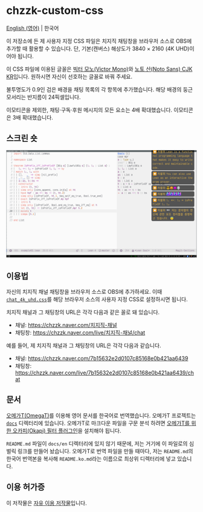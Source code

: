 # chzzk-custom-css

[English (영어)](./README.md) | 한국어

이 저장소에 든 제 사용자 지정 CSS 파일은 치지직 채팅창을 브라우저 소스로 OBS에 추가할 때 활용할 수 있습니다. 단, 기본(캔버스) 해상도가 3840 × 2160 (4K UHD)이어야 됩니다.

이 CSS 파일에 이용된 글꼴은 [빅터 모노(Victor Mono)][vm]와 [노토 산(Noto Sans) CJK KR][noto]입니다.
원하시면 자신이 선호하는 글꼴로 바꿔 주세요.

불투명도가 0.9인 검은 배경을 채팅 목록의 각 항목에 추가했습니다. 해당 배경의 둥근 모서리는 반지름이 24픽셀입니다.

이모티콘을 제외한, 채팅·구독·후원 메시지의 모든 요소는 4배 확대했습니다. 이모티콘은 3배 확대했습니다.

## 스크린 숏

![제 전체 화면의 스크린 숏. 오른쪽에 사용자 지정이 된 치지직 채팅창이 있습니다.](./chat_4k_uhd.png)

## 이용법

자신의 치지직 채널 채팅창을 브라우저 소스로 OBS에 추가하세요. 이때 [`chat_4k_uhd.css`](./chat_4k_uhd.css)를 해당 브라우저 소스의 사용자 지정 CSS로 설정하시면 됩니다.

치지직 채널과 그 채팅창의 URL은 각각 다음과 같은 꼴로 돼 있습니다.

* 채널: https://chzzk.naver.com/치지직-채널
* 채팅창: https://chzzk.naver.com/live/치지직-채널/chat

예를 들어, 제 치지직 채널과 그 채팅창의 URL은 각각 다음과 같습니다.

* 채널: https://chzzk.naver.com/7b15632e2d0107c85168e0b421aa6439
* 채팅창:
https://chzzk.naver.com/live/7b15632e2d0107c85168e0b421aa6439/chat

## 문서

[오메가T(OmegaT)][omt]를 이용해 영어 문서를 한국어로 번역했습니다. 오메가T 프로젝트는 [`docs`](./docs) 디렉터리에 있습니다. 오메가T로 마크다운 파일을 구문 분석 하려면 [오메가T를 위한 오카피(Okapi) 필터 플러그인][okapi]을 설치해야 됩니다.

`README.md` 파일이 `docs/en` 디렉터리에 있지 않기 때문에, 저는 거기에 이 파일로의 심벌릭 링크를 만들어 놨습니다. 오메가T로 번역 파일을 만들 때마다, 저는 `README.md`의 한국어 번역본을 복사해 `README.ko.md`라는 이름으로 최상위 디렉터리에 넣고 있습니다.

## 이용 허가증

이 저작물은 [자유 이용 저작물](./LICENSE)입니다.

[vm]: https://rubjo.github.io/victor-mono/
[noto]: https://github.com/notofonts/noto-cjk/tree/main/Sans#downloading-noto-sans-cjk
[omt]: https://omegat.org/
[okapi]: https://okapiframework.org/wiki/index.php/Okapi_Filters_Plugin_for_OmegaT
